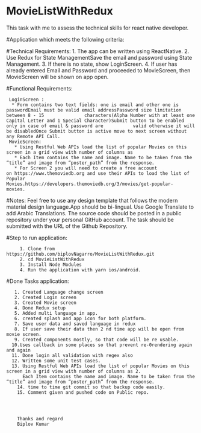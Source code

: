 # MovieListWithRedux
 This task with me to assess the technical skills for react native developer.

#Application which meets the following criteria:

#Technical Requirements: 
    1. The app can be written using ReactNative.
    2. Use Redux for State ManagementSave the email and password using State Management. 
    3. If there is no state, show LoginScreen. 
    4. If user has already entered Email and Password and proceeded to MovieScreen, then MovieScreen will be shown on app open.
    
#Functional Requirements:
   
     LoginScreen :
      * Form contains two text fields: one is email and other one is passwordEmail must be valid email addressPassword size limitation between 8 - 15               characters(Alpha Number with at least one Capital Letter and 1 Special Character)Submit button to be enabled only in case of email & password are           valid otherwise it will be disabledOnce Submit button is active move to next screen without any Remote API Call. 
     MovieScreen:
       * Using Restful Web APIs load the list of popular Movies on this screen in a grid view with number of columns as 
       * Each Item contains the name and image. Name to be taken from the “title” and image from “poster_path” from the response. 
       * For Screen 2 you will need to create a free account on https://www.themoviedb.org and use their APIs to load the list of Popular                             Movies.https://developers.themoviedb.org/3/movies/get-popular-movies.  
 #Notes: 
          Feel free to use any design template that follows the modern material design language.App should be bi-lingual. 
          Use Google Translate to add Arabic Translations.
          The source code should be posted in a public repository under your personal GitHub account.
          The task should be submitted with the URL of the Github Repository.


#Step to run application: 

         1. Clone from https://github.com/biplovNagarro/MovieListWithRedux.git
         2. cd MovieListWithRedux
         3. Install Node Modules
         4. Run the application with yarn ios/android.


#Done Tasks application: 

       1. Created Language change screen
       2. Created Login screen
       3. Created Movie screen
       4. Done Redux setup
       5. Added multi language in app.
       6. created splash and app icon for both platform.
       7. Save user data and saved language in redux
       8. If user save their data then 2 nd time app will be open from movie screen.
       9. Created components mostly, so that code will be re usable.
      10.Uses callback in some places so that prevent re-0rendering again and again
      11. Done login all validation with regex also
      12. Written some unit test cases.
      13. Using Restful Web APIs load the list of popular Movies on this screen in a grid view with number of columns as 2.
          Each Item contains the name and image. Name to be taken from the “title” and image from “poster_path” from the response. 
        14. time to time git commit so that backup code easily.
        15. Comment given and pushed code on Public repo.




        Thanks and regard 
        Biplov Kumar





